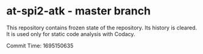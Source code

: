 # at-spi2-atk - master branch

This repository contains frozen state of the repository.
Its history is cleared. It is used only for static code
analysis with Codacy.

Commit Time: 1695150635